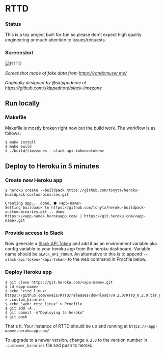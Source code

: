 # RTTD

### Status

This is a toy project built for fun so please don't expect high quality engineering or much attention to issues/requests.

### Screenshot 

![RTTD](https://cloud.githubusercontent.com/assets/46186/16180528/2e06e2d4-36a5-11e6-9ef1-99fd90a23ae5.png)

_Screenshot made of fake data from https://randomuser.me/_

_Originally designed by @skippednote at https://github.com/skippednote/slack-timezone_

## Run locally

### Makefile

Makefile is mostly broken right now but the build work. The workflow is as follows:

```
$ make install
$ make build
$ ./build/timezones --slack-api-token=<token>
```

## Deploy to Heroku in 5 minutes

### Create new Heroku app
```
$ heroku create --buildpack https://github.com/tonyta/heroku-buildpack-custom-binaries.git

Creating app... done, ⬢ <app-name>
Setting buildpack to https://github.com/tonyta/heroku-buildpack-custom-binaries.git... done
https://<app-name>.herokuapp.com/ | https://git.heroku.com/<app-name>.git
```

### Provide access to Slack
Now generate a [Slack API Token](https://get.slack.help/hc/en-us/articles/215770388-Creating-and-regenerating-API-tokens) and add it as an environment variable aka config variable to your heroku app from the heroku dashboard. Variable name should be `SLACK_API_TOKEN`. An alternative to this is to append `--slack-api-token="<api-token>` to the web command in Procfile below.

### Deploy Heroku app
```
$ git clone https://git.heroku.com/<app-name>.git
$ cd <app-name>
$ echo "rttd_linux: https://github.com/owais/RTTD/releases/download/v0.2.0/RTTD_0.2.0.tar.gz" > .custom_binaries
$ echo "web: rttd_linux" > Procfile
$ git add -A .
$ git commit -m"Deploying to heroku"
$ git push
```

That's it. Your instance of RTTD should be up and running at `https://<app-name>.herokuapp.com/`

To upgrade to a newer version, change `0.2.0` to the version number in `.customer_binaries` file and push to heroku.
